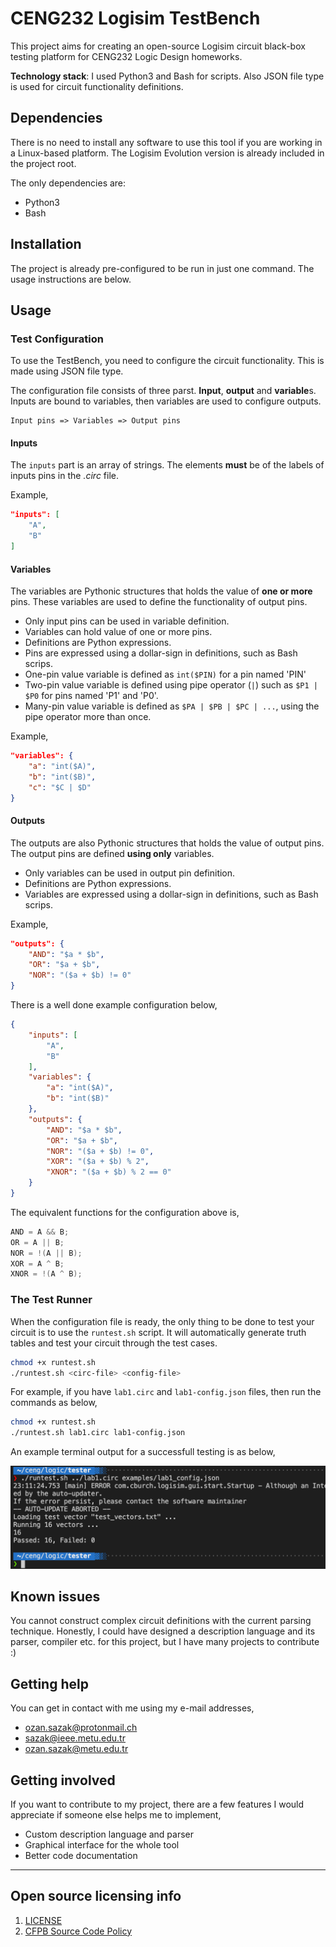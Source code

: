 # CENG232 Logisim TestBench

This project aims for creating an open-source Logisim circuit black-box testing platform for CENG232 Logic Design homeworks.

**Technology stack**: I used Python3 and Bash for scripts. Also JSON file type is used for circuit functionality definitions.

## Dependencies

There is no need to install any software to use this tool if you are working in a Linux-based platform. The Logisim Evolution version is already included in the project root.

The only dependencies are:
* Python3
* Bash

## Installation

The project is already pre-configured to be run in just one command. The usage instructions are below.

## Usage

### Test Configuration

To use the TestBench, you need to configure the circuit functionality. This is made using JSON file type.

The configuration file consists of three parst. **Input**, **output** and **variable**s. Inputs are bound to variables, then variables are used to configure outputs.

```
Input pins => Variables => Output pins
```

#### Inputs

The `inputs` part is an array of strings. The elements **must** be of the labels of inputs pins in the *.circ* file.

Example,

```json
"inputs": [
    "A",
    "B"
]
```

#### Variables

The variables are Pythonic structures that holds the value of **one or more** pins. These variables are used to define the functionality of output pins.

* Only input pins can be used in variable definition.
* Variables can hold value of one or more pins.
* Definitions are Python expressions.
* Pins are expressed using a dollar-sign in definitions, such as Bash scrips.
* One-pin value variable is defined as `int($PIN)` for a pin named 'PIN'
* Two-pin value variable is defined using pipe operator (`|`) such as `$P1 | $P0` for pins named 'P1' and 'P0'.
* Many-pin value variable is defined as `$PA | $PB | $PC | ...`, using the pipe operator more than once.

Example,

```json
"variables": {
    "a": "int($A)",
    "b": "int($B)",
    "c": "$C | $D"
}
```

#### Outputs

The outputs are also Pythonic structures that holds the value of output pins. The output pins are defined **using only** variables.

* Only variables can be used in output pin definition.
* Definitions are Python expressions.
* Variables are expressed using a dollar-sign in definitions, such as Bash scrips.

Example,

```json
"outputs": {
    "AND": "$a * $b",
    "OR": "$a + $b",
    "NOR": "($a + $b) != 0"
}
```

There is a well done example configuration below,

```json
{
    "inputs": [
        "A",
        "B"
    ],
    "variables": {
        "a": "int($A)",
        "b": "int($B)"
    },
    "outputs": {
        "AND": "$a * $b",
        "OR": "$a + $b",
        "NOR": "($a + $b) != 0",
        "XOR": "($a + $b) % 2",
        "XNOR": "($a + $b) % 2 == 0"
    }
}
```

The equivalent functions for the configuration above is,

```C
AND = A && B;
OR = A || B;
NOR = !(A || B);
XOR = A ^ B;
XNOR = !(A ^ B);
```

### The Test Runner

When the configuration file is ready, the only thing to be done to test your circuit is to use the `runtest.sh` script. It will automatically generate truth tables and test your circuit through the test cases.

```bash
chmod +x runtest.sh
./runtest.sh <circ-file> <config-file>
```

For example, if you have `lab1.circ` and `lab1-config.json` files, then run the commands as below,

```bash
chmod +x runtest.sh
./runtest.sh lab1.circ lab1-config.json
```

An example terminal output for a successfull testing is as below,

![](example-ss.png)

## Known issues

You cannot construct complex circuit definitions with the current parsing technique. Honestly, I could have designed a description language and its parser, compiler etc. for this project, but I have many projects to contribute :)

## Getting help

You can get in contact with me using my e-mail addresses,

* ozan.sazak@protonmail.ch
* sazak@ieee.metu.edu.tr
* ozan.sazak@metu.edu.tr

## Getting involved

If you want to contribute to my project, there are a few features I would appreciate if someone else helps me to implement,

* Custom description language and parser
* Graphical interface for the whole tool
* Better code documentation

----

## Open source licensing info
1. [LICENSE](LICENSE)
2. [CFPB Source Code Policy](https://github.com/cfpb/source-code-policy/)

